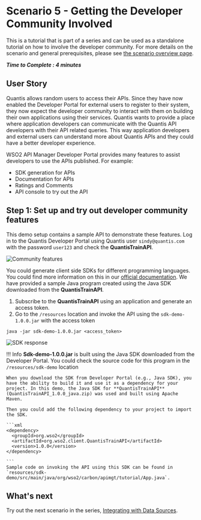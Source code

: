 # Scenario 5 - Getting the Developer Community Involved

This is a tutorial that is part of a series and can be used as a standalone tutorial on how to involve the developer community. For more details on the scenario and general prerequisites, please see [the scenario overview page]({{base_path}}/tutorials/scenarios/scenario-overview).

**_Time to Complete : 4 minutes_**

## User Story

Quantis allows random users to access their APIs. Since they have now enabled the Developer Portal for external users to register to their system, they now expect the developer community to interact with them on building their own applications using their services. Quantis wants to provide a place where application developers can communicate with the Quantis API developers with their API related queries. This way application developers and external users can understand more about Quantis APIs and they could have a better developer experience.

WSO2 API Manager Developer Portal provides many features to assist developers to use the APIs published. For example:

- SDK generation for APIs
- Documentation for APIs
- Ratings and Comments
- API console to try out the API

## Step 1: Set up and try out developer community features

This demo setup contains a sample API to demonstrate these features. Log in to the Quantis Developer Portal using Quantis user `sindy@quantis.com` with the password `user123` and check the **QuantisTrainAPI**.

![Community features]({{base_path}}/assets/img/tutorials/scenarios/dev-portal-community.png)

You could generate client side SDKs for different programming languages. You could find more information on this in our [official documentation]({{base_path}}/consume/generating-sdks/write-a-client-application-using-the-sdk/).  We have provided a sample Java program created using the Java SDK downloaded from the **QuantisTrainAPI**.

1. Subscribe to the **QuantisTrainAPI** using an application and generate an access token.
2. Go to the `/resources` location and invoke the API using the `sdk-demo-1.0.0.jar` with the access token

```
java -jar sdk-demo-1.0.0.jar <access_token>

```

![SDK response]({{base_path}}/assets/img/tutorials/scenarios/sdk-response.png)

!!! Info
    **Sdk-demo-1.0.0.jar** is built using the Java SDK downloaded from the Developer Portal. You could check the source code for this program in the `/resources/sdk-demo` location

    When you download the SDK from Developer Portal (e.g., Java SDK), you have the ability to build it and use it as a dependency for your project. In this demo, the Java SDK for **QuantisTrainAPI** (QuantisTrainAPI_1.0.0_java.zip) was used and built using Apache Maven.

    Then you could add the following dependency to your project to import the SDK. 

    ```xml
    <dependency>
      <groupId>org.wso2</groupId>
      <artifactId>org.wso2.client.QuantisTrainAPI</artifactId>
      <version>1.0.0</version>
    </dependency>

    ```
    Sample code on invoking the API using this SDK can be found in `resources/sdk-demo/src/main/java/org/wso2/carbon/apimgt/tutorial/App.java`.

## What's next

Try out the next scenario in the series, [Integrating with Data Sources]({{base_path}}/tutorials/scenarios/scenario6-integrating-with-data-sources).